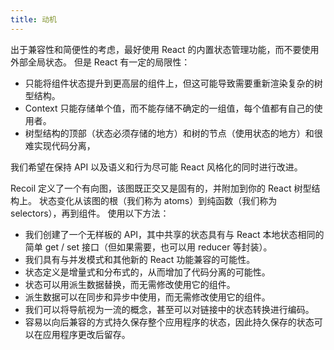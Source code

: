 ```yaml
---
title: 动机
---
```


出于兼容性和简便性的考虑，最好使用 React 的内置状态管理功能，而不要使用外部全局状态。 但是 React 有一定的局限性：

- 只能将组件状态提升到更高层的组件上，但这可能导致需要重新渲染复杂的树型结构。
- Context 只能存储单个值，而不能存储不确定的一组值，每个值都有自己的使用者。
- 树型结构的顶部（状态必须存储的地方）和树的节点（使用状态的地方）和很难实现代码分离，

我们希望在保持 API 以及语义和行为尽可能 React 风格化的同时进行改进。

Recoil 定义了一个有向图，该图既正交又是固有的，并附加到你的 React 树型结构上。 状态变化从该图的根（我们称为 atoms）到纯函数（我们称为 selectors），再到组件。 使用以下方法：

- 我们创建了一个无样板的 API，其中共享的状态具有与 React 本地状态相同的简单 get / set 接口（但如果需要，也可以用 reducer 等封装）。
- 我们具有与并发模式和其他新的 React 功能兼容的可能性。
- 状态定义是增量式和分布式的，从而增加了代码分离的可能性。
- 状态可以用派生数据替换，而无需修改使用它的组件。
- 派生数据可以在同步和异步中使用，而无需修改使用它的组件。
- 我们可以将导航视为一流的概念，甚至可以对链接中的状态转换进行编码。
- 容易以向后兼容的方式持久保存整个应用程序的状态，因此持久保存的状态可以在应用程序更改后留存。
